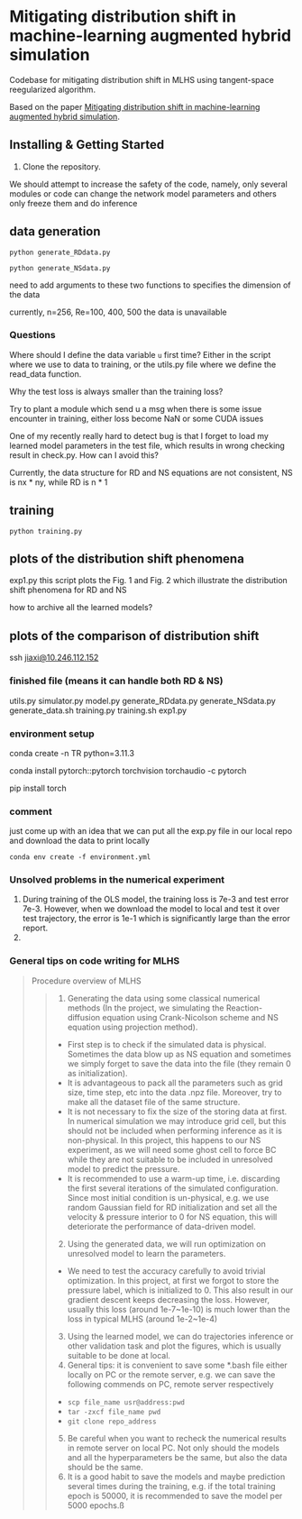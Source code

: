 # Mitigating distribution shift in machine-learning augmented hybrid simulation


Codebase for mitigating distribution shift in MLHS using tangent-space reegularized algorithm.

Based on the paper [Mitigating distribution shift in machine-learning augmented hybrid simulation]().


## Installing & Getting Started

1. Clone the repository.


We should attempt to increase the safety of the code, namely, only several modules or code can change the network model parameters and others only freeze them and do inference  


##  data generation
`python generate_RDdata.py`

`python generate_NSdata.py`

need to add arguments to these two functions to specifies the dimension of the data

currently, n=256, Re=100, 400, 500 the data is unavailable

### Questions
Where should I define the data variable `u` first time? Either in the script where we use to data to training, or the utils.py file where we define the read_data function.

Why the test loss is always smaller than the training loss?

Try to plant a module which send u a msg when there is some issue encounter in training, either loss become NaN or some CUDA issues

One of my recently really hard to detect bug is that I forget to load my learned model parameters in the test file, which results in wrong checking result in check.py. How can I avoid this?

Currently, the data structure for RD and NS equations are not consistent, NS is nx * ny, while RD is n * 1


## training
`python training.py`


## plots of the distribution shift phenomena
exp1.py
this script plots the Fig. 1 and Fig. 2 which illustrate the distribution shift 
phenomena for RD and NS

how to archive all the learned models?

## plots of the comparison of distribution shift
ssh jiaxi@10.246.112.152

### finished file (means it can handle both RD & NS)
utils.py
simulator.py
model.py
generate_RDdata.py 
generate_NSdata.py 
generate_data.sh
training.py
training.sh
exp1.py


### environment setup
conda create -n TR python=3.11.3

conda install pytorch::pytorch torchvision torchaudio -c pytorch

pip install torch

### comment
just come up with an idea that we can put all the exp.py file in our local repo and download the data to print locally

`conda env create -f environment.yml`


### Unsolved problems in the numerical experiment
1. During training of the OLS model, the training loss is 7e-3 and test error 7e-3. However, when we download the model to local and test it over test trajectory, the error is 1e-1 which is significantly large than the error report.
2. 


### General tips on code writing for MLHS
> Procedure overview of MLHS
> > 1. Generating the data using some classical numerical methods (In the project, we simulating the Reaction-diffusion equation using Crank-Nicolson scheme and NS equation using projection method).
> > * First step is to check if the simulated data is physical. Sometimes the data blow up as NS equation and sometimes we simply forget to save the data into the file (they remain $0$ as initialization).
> > * It is advantageous to pack all the parameters such as grid size, time step, etc into the data .npz file. Moreover, try to make all the dataset file of the same structure.
> > * It is not necessary to fix the size of the storing data at first. In numerical simulation we may introduce grid cell, but this should not be included when performing inference as it is non-physical. In this project, this happens to our NS experiment, as we will need some ghost cell to force BC while they are not suitable to be included in unresolved model to predict the pressure.
> > * It is recommended to use a warm-up time, i.e. discarding the first several iterations of the simulated configuration. Since most initial condition is un-physical, e.g. we use random Gaussian field for RD initialization and set all the velocity & pressure interior to $0$ for NS equation, this will deteriorate the performance of data-driven model.
> > 2. Using the generated data, we will run optimization on unresolved model to learn the parameters.
> > * We need to test the accuracy carefully to avoid trivial optimization. In this project, at first we forgot to store the pressure label, which is initialized to $0$. This also result in our gradient descent keeps decreasing the loss. However, usually this loss (around 1e-7~1e-10) is much lower than the loss in typical MLHS (around 1e-2~1e-4)
> > 3. Using the learned model, we can do trajectories inference or other validation task and plot the figures, which is usually suitable to be done at local.
> > 4. General tips: it is convenient to save some *.bash file either locally on PC or the remote server, e.g. we can save the following commends on PC, remote server respectively
> > + `scp file_name usr@address:pwd`
> > + `tar -zxcf file_name pwd`
> > + `git clone repo_address`
> > 5. Be careful when you want to recheck the numerical results in remote server on local PC. Not only should the models and all the hyperparameters be the same, but also the data should be the same. 
> > 6. It is a good habit to save the models and maybe prediction several times during the training, e.g. if the total training epoch is 50000, it is recommended to save the model per 5000 epochs.ß